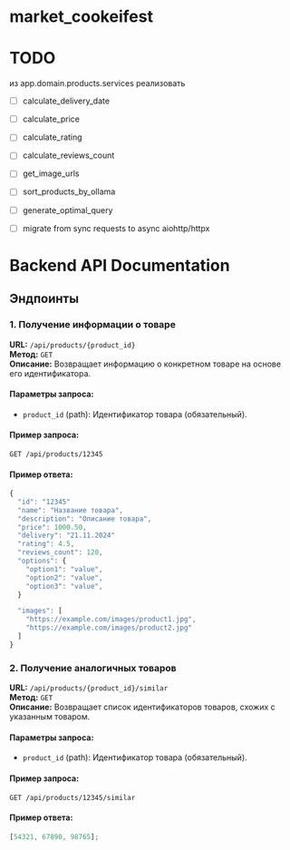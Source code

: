 # market_cookeifest
# TODO
из app.domain.products.services реализовать
- [ ] calculate_delivery_date
- [ ] calculate_price
- [ ] calculate_rating
- [ ] calculate_reviews_count
- [ ] get_image_urls
- [ ] sort_products_by_ollama
- [ ] generate_optimal_query
- [ ] migrate from sync requests to async aiohttp/httpx


# Backend API Documentation

## Эндпоинты

### 1. Получение информации о товаре

**URL:** `/api/products/{product_id}`  
**Метод:** `GET`  
**Описание:** Возвращает информацию о конкретном товаре на основе его идентификатора.

#### Параметры запроса:

- `product_id` (path): Идентификатор товара (обязательный).

#### Пример запроса:

```http
GET /api/products/12345
```

#### Пример ответа:

```javascript
{
  "id": "12345"
  "name": "Название товара",
  "description": "Описание товара",
  "price": 1000.50,
  "delivery": "21.11.2024"
  "rating": 4.5,
  "reviews_count": 120,
  "options": {
    "option1": "value",
    "option2": "value",
    "option3": "value",
  }

  "images": [
    "https://example.com/images/product1.jpg",
    "https://example.com/images/product2.jpg"
  ]
}
```

### 2. Получение аналогичных товаров

**URL:** `/api/products/{product_id}/similar`  
**Метод:** `GET`  
**Описание:** Возвращает список идентификаторов товаров, схожих с указанным товаром.

#### Параметры запроса:

- `product_id` (path): Идентификатор товара (обязательный).

#### Пример запроса:

```http
GET /api/products/12345/similar
```

#### Пример ответа:

```javascript
[54321, 67890, 98765];
```
